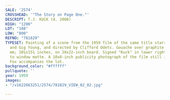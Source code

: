 ```yaml
---
SALE: '2574'
CROSSHEAD: '"The Story on Page One."'
DESCRIPT: T.J. KUCK (d. 2008)
HIGH: "1200"
LOT: "188"
LOW: "800"
REFNO: "781829"
TYPESET: Painting of a scene from the 1959 film of the same title starring Rita Hayworth
  and Gig Young, and directed by Clifford Odets. Gouache over graphite on board. 480x400
  mm; 18¾x15¾ inches, on 28x22-inch board. Signed "Kuck" in lower right image. Adhered
  to window matte. A 10x8-inch publicity photograph of the film still issued by 20th-Century
  Fox accompanies the lot.
background_color: "#ffffff"
pullquote: ''
year: 1959
images:
- "/v1622663251/2574/781829_VIEW_02_02.jpg"

---
```

